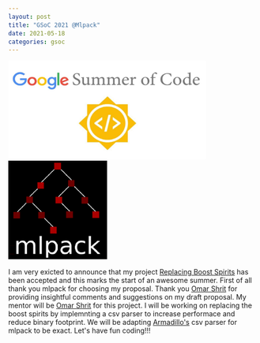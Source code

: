 ```yaml
---
layout: post
title: "GSoC 2021 @Mlpack"
date: 2021-05-18
categories: gsoc
---
```


<img src="/images/gsoc-logo.png" width=400 height=200>
<img src="/images/mlpack-logo.png">

I am very exicted to announce that my project [Replacing Boost Spirits](https://summerofcode.withgoogle.com/projects/#5302310432931840) has been accepted and this marks the start of an awesome summer. First of all thank you mlpack for choosing my proposal. Thank you [Omar Shrit](https://github.com/shrit) for providing insightful comments and suggestions on my draft proposal. My mentor will be [Omar Shrit](https://github.com/shrit) for this project. I will be working on replacing the boost spirits by implemnting a csv parser to increase performace and reduce binary footprint. We will be adapting [Armadillo's](https://gitlab.com/conradsnicta/armadillo-code) csv parser for mlpack to be exact. Let's have fun coding!!!
